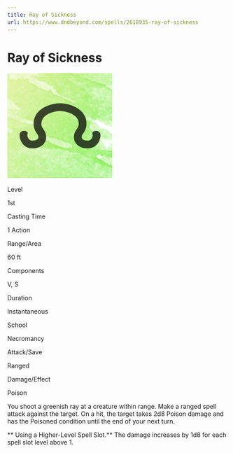 ```yaml
---
title: Ray of Sickness
url: https://www.dndbeyond.com/spells/2618935-ray-of-sickness
---
```


# Ray of Sickness

![Ray of Sickness](ray-of-sickness.png)

Level

1st

Casting Time

1 Action

Range/Area

60 ft

Components

V, S

Duration

Instantaneous

School

Necromancy

Attack/Save

Ranged

Damage/Effect

Poison

You shoot a greenish ray at a creature within range. Make a ranged spell attack against the target. On a hit, the target takes 2d8 Poison damage and has the Poisoned condition until the end of your next turn.

** Using a Higher-Level Spell Slot.** The damage increases by 1d8 for each spell slot level above 1.